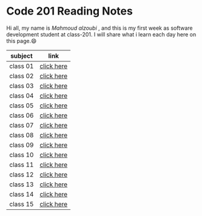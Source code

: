 # Code 201 Reading Notes

Hi all, my name is *Mahmoud alzoubi* , and this is my first week as software development student at class-201. I will share what i learn each day here on this page.:smile:

| subject    | link     |
| ----------- | ----------- |
| class 01 | [click here](https://mahmoud-alzoubi95.github.io/Code-201-Reading-Notes/Introductory%20HTML%20and%20JavaScript) |
| class 02 | [click here](https://mahmoud-alzoubi95.github.io/Code-201-Reading-Notes/class02reading) |
| class 03 | [click here](https://mahmoud-alzoubi95.github.io/Code-201-Reading-Notes/Class%203%20reading%20notes) |
| class 04 | [click here](https://mahmoud-alzoubi95.github.io/Code-201-Reading-Notes/class4reading) |
| class 05 | [click here](https://mahmoud-alzoubi95.github.io/Code-201-Reading-Notes/readingclass05) |
| class 06 | [click here](https://mahmoud-alzoubi95.github.io/Code-201-Reading-Notes/class06) |
| class 07 | [click here](https://mahmoud-alzoubi95.github.io/Code-201-Reading-Notes/class07) |
| class 08 | [click here](https://mahmoud-alzoubi95.github.io/Code-201-Reading-Notes/class08) |
| class 09 | [click here](https://mahmoud-alzoubi95.github.io/Code-201-Reading-Notes/class09) |
| class 10 | [click here](https://mahmoud-alzoubi95.github.io/Code-201-Reading-Notes/class-10)|
| class 11 | [click here](https://mahmoud-alzoubi95.github.io/Code-201-Reading-Notes/class-11) |
| class 12 | [click here]() |
| class 13 | [click here](https://mahmoud-alzoubi95.github.io/Code-201-Reading-Notes/class-13) |
| class 14 | [click here]() |
| class 15 | [click here]() |
